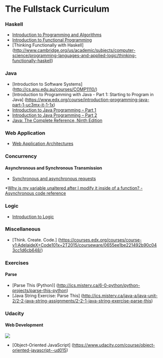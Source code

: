 # The Fullstack Curriculum
### Haskell
* [Introduction to Programming and Algorithms](http://cs.anu.edu.au/student/comp1100/index.html)
* [Introduction to Functional Programming](https://www.edx.org/course/introduction-functional-programming-delftx-fp101x)
* [Thinking Functionally with Haskell] (http://www.cambridge.org/us/academic/subjects/computer-science/programming-languages-and-applied-logic/thinking-functionally-haskell)

### Java
* [Introduction to Software Systems] (http://cs.anu.edu.au/courses/COMP1110/)
* [Introduction to Programming with Java - Part 1: Starting to Program in Java] (https://www.edx.org/course/introduction-programming-java-part-1-uc3mx-it-1-1x)
* [Introduction to Java Programming – Part 1](https://www.edx.org/course/introduction-java-programming-part-1-hkustx-comp102-1x-0)
* [Introduction to Java Programming – Part 2](https://www.edx.org/course/introduction-java-programming-part-2-hkustx-comp102-2x)
* [Java: The Complete Reference, Ninth Edition](http://www.amazon.com/Java-Complete-Reference-Ninth-Edition-ebook/dp/B00HSO0X6C)

### Web Application
* [Web Application Architectures](https://www.coursera.org/course/webapplications)

### Concurrency
#### Asynchronous and Synchronous Transmission
* [Synchronous and asynchronous requests](https://developer.mozilla.org/en-US/docs/Web/API/XMLHttpRequest/Synchronous_and_Asynchronous_Requests)

*[Why is my variable unaltered after I modify it inside of a function? - Asynchronous code reference
](http://stackoverflow.com/questions/23667086/why-is-my-variable-unaltered-after-i-modify-it-inside-of-a-function-asynchron)


### Logic
* [Introduction to Logic](https://www.coursera.org/course/intrologic)


### Miscellaneous
* [Think. Create. Code.] (https://courses.edx.org/courses/course-v1:AdelaideX+Code101x+2T2015/courseware/0655ee1be221492b90c043cc1d6cb648/)

### Exercises
#### Parse
* [Parse This (Python)] (http://ics.misterv.ca/6-0-python/python-projects/parse-this-python)
* [Java String Exercise: Parse This] (http://ics.misterv.ca/java-a/java-unit-2/2-2-java-string-assignments/2-2-1-java-string-exercise-parse-this)


### Udacity
#### Web Development
![](https://lh3.ggpht.com/RQ6qVahymlxJnOFi2Fn6p6iLNwMQmchGjyJcJuqDUyhNBHkfmrxHYvDhApGA2rptOzmsSA_XZ8V-VV9uEQ=s275#w=1724&h=1067)
* [Object-Oriented JavaScript] (https://www.udacity.com/course/object-oriented-javascript--ud015)


